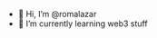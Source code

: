 - 👋 Hi, I’m @romalazar
- 🌱 I’m currently learning web3 stuff


<!---
romalazar/romalazar is a ✨ special ✨ repository because its `README.md` (this file) appears on your GitHub profile.
You can click the Preview link to take a look at your changes.
--->
